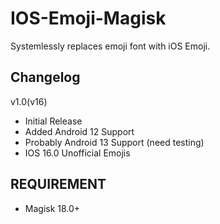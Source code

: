 # IOS-Emoji-Magisk
Systemlessly replaces emoji font with iOS Emoji.

## Changelog
v1.0(v16)
- Initial Release
- Added Android 12 Support
- Probably Android 13 Support (need testing)
- IOS 16.0 Unofficial Emojis

## REQUIREMENT
- Magisk 18.0+
